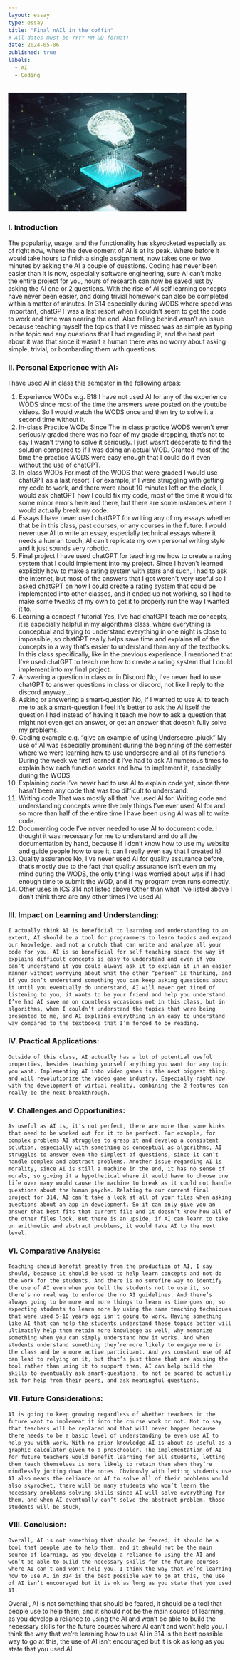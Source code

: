 ```yaml
---
layout: essay
type: essay
title: "Final nAIl in the coffin"
# All dates must be YYYY-MM-DD format!
date: 2024-05-06
published: true
labels:
  - AI
  - Coding
---
```


<img width="400px" class="rounded float-start pe-4" src="../img/AI.png">

### I. Introduction
The popularity, usage, and the functionality has skyrocketed especially as of right now, where the development of AI is at its peak. Where before it would take hours to finish a single assignment, now takes one or two minutes by asking the AI a couple of questions. Coding has never been easier than it is now, especially software engineering, sure AI can’t make the entire project for you, hours of research can now be saved just by asking the AI one or 2 questions. With the rise of AI self learning concepts have never been easier, and doing trivial homework can also be completed within a matter of minutes. In 314 especially during WODS where speed was important, chatGPT was a last resort when I couldn’t seem to get the code to work and time was nearing the end. Also falling behind wasn’t an issue because teaching myself the topics that I’ve missed was as simple as typing in the topic and any questions that I had regarding it, and the best part about it was that since it wasn’t a human there was no worry about asking simple, trivial, or bombarding them with questions.

### II. Personal Experience with AI:
I have used AI in class this semester in the following areas:

  1. Experience WODs e.g. E18
	I have not used AI for any of the experience WODS since most of the time the answers were posted on the youtube videos. So I would watch the WODS once and then try to solve it a second time without it.
  2. In-class Practice WODs
	Since The in class practice WODS weren’t ever seriously graded there was no fear of my grade dropping, that’s not to say I wasn’t trying to solve it seriously. I just wasn’t desperate to find the solution compared to if I was doing an actual WOD. Granted most of the time the practice WODS were easy enough that I could do it even without the use of chatGPT.
  3. In-class WODs
	For most of the WODS that were graded I would use chatGPT as a last resort. For example, if I were struggling with getting my code to work, and there were about 10 minutes left on the clock, I would ask chatGPT how I could fix my code, most of the time it would fix some minor errors here and there, but there are some instances where it would actually break my code.
  4. Essays
	I have never used chatGPT for writing any of my essays whether that be in this class, past courses, or any courses in the future. I would never use AI to write an essay, especially technical essays where it needs a human touch, AI can’t replicate my own personal writing style and it just sounds very robotic. 
  5. Final project
	I have used chatGPT for teaching me how to create a rating system that I could implement into my project. Since I haven’t learned explicitly how to make a rating system with stars and such, I had to ask the internet, but most of the answers that I got weren't very useful so I asked chatGPT on how I could create a rating system that could be implemented into other classes, and it ended up not working, so I had to make some tweaks of my own to get it to properly run the way I wanted it to.
  6. Learning a concept / tutorial
Yes, I’ve had chatGPT teach me concepts, it is especially helpful in my algorithms class, where everything is conceptual and trying to understand everything in one night is close to impossible, so chatGPT really helps save time and explains all of the concepts in a way that’s easier to understand than any of the textbooks. In this class specifically, like in the previous experience, I mentioned that I’ve used chatGPT to teach me how to create a rating system that I could implement into my final project.
  7. Answering a question in class or in Discord
	No, I've never had to use chatGPT to answer questions in class or discord, not like I reply to the discord anyway….
  8. Asking or answering a smart-question
	No, if I wanted to use AI to teach me to ask a smart-question I feel it's better to ask the AI itself the question I had instead of having it teach me how to ask a question that might not even get an answer, or get an answer that doesn’t fully solve my problems.
  9. Coding example e.g. “give an example of using Underscore .pluck”
	My use of AI was especially prominent during the beginning of the semester where we were learning how to use underscore and all of its functions. During the week we first learned it I’ve had to ask AI numerous times to explain how each function works and how to implement it, especially during the WODS.
  10. Explaining code
	I’ve never had to use AI to explain code yet, since there hasn’t been any code that was too difficult to understand. 
  11. Writing code
	That was mostly all that I’ve used AI for. Writing code and understanding concepts were the only things I’ve ever used AI for and so more than half of the entire time I have been using AI was all to write code. 
  12. Documenting code
	I’ve never needed to use AI to document code. I thought it was necessary for me to understand and do all the documentation by hand, because if I don’t know how to use my website and guide people how to use it, can I really even say that I created it?
  13. Quality assurance 
	No, I've never used AI for quality assurance before, that’s mostly due to the fact that quality assurance isn’t even on my mind during the WODS, the only thing I was worried about was if I had enough time to submit the WOD, and if my program even runs correctly.
  14. Other uses in ICS 314 not listed above
	Other than what I’ve listed above I don’t think there are any other times I’ve used AI.

### III. Impact on Learning and Understanding:
	I actually think AI is beneficial to learning and understanding to an extent, AI should be a tool for programmers to learn topics and expand our knowledge, and not a crutch that can write and analyze all your code for you. AI is so beneficial for self teaching since the way it explains difficult concepts is easy to understand and even if you can’t understand it you could always ask it to explain it in an easier manner without worrying about what the other “person” is thinking, and if you don’t understand something you can keep asking questions about it until you eventually do understand, AI will never get tired of listening to you, it wants to be your friend and help you understand. I’ve had AI save me on countless occasions not in this class, but in algorithms, when I couldn’t understand the topics that were being presented to me, and AI explains everything in an easy to understand way compared to the textbooks that I’m forced to be reading.

### IV. Practical Applications:
	Outside of this class, AI actually has a lot of potential useful properties, besides teaching yourself anything you want for any topic you want. Implementing AI into video games is the next biggest thing, and will revolutionize the video game industry. Especially right now with the development of virtual reality, combining the 2 features can really be the next breakthrough. 

### V. Challenges and Opportunities:
	As useful as AI is, it’s not perfect, there are more than some kinks that need to be worked out for it to be perfect. For example, for complex problems AI struggles to grasp it and develop a consistent solution, especially with something as conceptual as algorithms, AI struggles to answer even the simplest of questions, since it can’t handle complex and abstract problems. Another issue regarding AI is morality, since AI is still a machine in the end, it has no sense of morals, so giving it a hypothetical where it would have to choose one life over many would cause the machine to break as it could not handle questions about the human psyche. Relating to our current final project for 314, AI can’t take a look at all of your files when asking questions about an app in development. So it can only give you an answer that best fits that current file and it doesn’t know how all of the other files look. But there is an upside, if AI can learn to take on arithmetic and abstract problems, it would take AI to the next level. 

### VI. Comparative Analysis:
	Teaching should benefit greatly from the production of AI, I say should, because it should be used to help learn concepts and not do the work for the students. And there is no surefire way to identify the use of AI even when you tell the students not to use it, so there’s no real way to enforce the no AI guidelines. And there’s always going to be more and more things to learn as time goes on, so expecting students to learn more by using the same teaching techniques that were used 5-10 years ago isn’t going to work. Having something like AI that can help the students understand these topics better will ultimately help them retain more knowledge as well, why memorize something when you can simply understand how it works. And when students understand something they’re more likely to engage more in the class and be a more active participant. And yes constant use of AI can lead to relying on it, but that’s just those that are abusing the tool rather than using it to support them, AI can help build the skills to eventually ask smart-questions, to not be scared to actually ask for help from their peers, and ask meaningful questions.

### VII. Future Considerations:
	AI is going to keep growing regardless of whether teachers in the future want to implement it into the course work or not. Not to say that teachers will be replaced and that will never happen because there needs to be a basic level of understanding to even use AI to help you with work. With no prior knowledge AI is about as useful as a graphic calculator given to a preschooler. The implementation of AI for future teachers would benefit learning for all students, letting them teach themselves is more likely to retain than when they’re mindlessly jotting down the notes. Obviously with letting students use AI also means the reliance on AI to solve all of their problems would also skyrocket, there will be many students who won’t learn the necessary problems solving skills since AI will solve everything for them, and when AI eventually can’t solve the abstract problem, those students will be stuck,

### VIII. Conclusion:
	Overall, AI is not something that should be feared, it should be a tool that people use to help them, and it should not be the main source of learning, as you develop a reliance to using the AI and won’t be able to build the necessary skills for the future courses where AI can’t and won’t help you. I think the way that we’re learning how to use AI in 314 is the best possible way to go at this, the use of AI isn’t encouraged but it is ok as long as you state that you used AI. 

Overall, AI is not something that should be feared, it should be a tool that people use to help them, and it should not be the main source of learning, as you develop a reliance to using the AI and won’t be able to build the necessary skills for the future courses where AI can’t and won’t help you. I think the way that we’re learning how to use AI in 314 is the best possible way to go at this, the use of AI isn’t encouraged but it is ok as long as you state that you used AI. 
